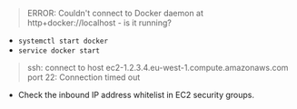 > ERROR: Couldn't connect to Docker daemon at http+docker://localhost - is it
    running?

- `systemctl start docker`
- `service docker start`

> ssh: connect to host ec2-1.2.3.4.eu-west-1.compute.amazonaws.com port 22: Connection timed out

- Check the inbound IP address whitelist in EC2 security groups.
